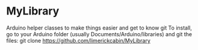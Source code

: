 # MyLibrary
Arduino helper classes to make things easier and get to know git
To install, go to your Arduino folder (usually Documents/Arduino/libraries) and git the files:
git clone https://github.com/limerickcabin/MyLibrary
